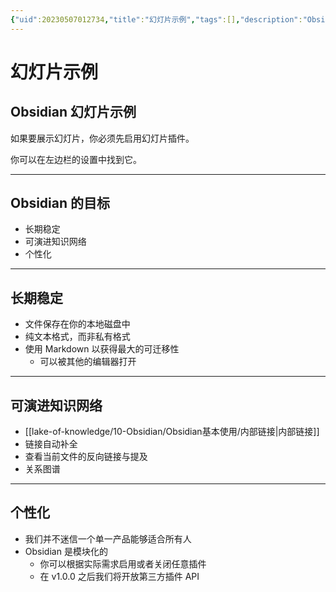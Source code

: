 ```yaml
---
{"uid":20230507012734,"title":"幻灯片示例","tags":[],"description":"Obsidian 制作幻灯片的示例","author":null,"type":"other","draft":false,"editable":false,"modified":20230530231032,"dg-publish":true,"permalink":"/lake-of-knowledge/10-obsidian/obsidian//","dgPassFrontmatter":true}
---
```



# 幻灯片示例

## Obsidian 幻灯片示例

如果要展示幻灯片，你必须先启用幻灯片插件。

你可以在左边栏的设置中找到它。

---

## Obsidian 的目标

- 长期稳定
- 可演进知识网络
- 个性化

---

## 长期稳定

- 文件保存在你的本地磁盘中
- 纯文本格式，而非私有格式
- 使用 Markdown 以获得最大的可迁移性
    - 可以被其他的编辑器打开

---

## 可演进知识网络

- [[lake-of-knowledge/10-Obsidian/Obsidian基本使用/内部链接\|内部链接]]
- 链接自动补全
- 查看当前文件的反向链接与提及
- 关系图谱

---

## 个性化

- 我们并不迷信一个单一产品能够适合所有人
- Obsidian 是模块化的
    - 你可以根据实际需求启用或者关闭任意插件
    - 在 v1.0.0 之后我们将开放第三方插件 API